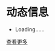 # 动态信息 #

<ul id="news"><li>Loading……</li></ul>

<p id="update" style="color: #ccc; display: none;">(更新时间：<span></span>)</p>

[查看更多](https://www.jianshu.com/u/8666e0fc2870)

<script>
    <!--
    $(function () {
        $.get('https://node.ihacker.top/jianshu/rss/', {}, function (content) {
            $('#news').children().remove();
            $('#update>span').html(content.update);
            $('#update').css('display', 'block');
            var list = content.body;
            for (var i in list) {
                var li = '<li>' + list[i].create_time + ' | [<b>' + list[i].category + '</b>] <a href="' + list[i].href + '" target="_blank" rel="noopener">' + list[i].title + '</a></li>';
                $('#news').append(li);
            }
        });
    });
    -->
</script>
